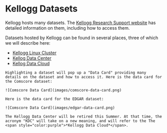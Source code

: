 # Kellogg Datasets

Kellogg hosts many datasets. The [Kellogg Research Support website](https://www.kellogg.northwestern.edu/research-support/dataset.aspx) has detailed information on them, including how to access them. 

Datasets hosted by Kellogg can be found in several places, three of which we will describe here:

* [Kellogg Linux Cluster](https://www.kellogg.northwestern.edu/research-support/computing/kellogg-linux-cluster.aspx)
* [Kellog Data Center](https://www.kellogg.northwestern.edu/research-support/computing/kellogg-data-center.aspx)
* [Kellog Data Cloud](https://nu-sso.awsapps.com/start/#/)

```{admonition} Data Card for Comscore (KDC)
Highlighting a dataset will pop up a "Data Card" providing many details on the dataset and how to access it. Here is the data card for the Comscore dataset:

![Comscore Data Card](images/comscore-data-card.png)
```

```{Admonition} Data Card for EDGAR (KLC)
Here is the data card for the EDGAR dataset:

![Comscore Data Card](images/edgar-data-card.png)
```

```{warning}
The Kellogg Data Center will be retired this Summer. At that time, the acronym "KDC" will take on a new meaning, and will refer to the The <span style="color:purple">*Kellogg Data Cloud*</span>.
```

